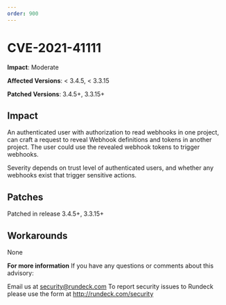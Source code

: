 ```yaml
---
order: 900
---
```


# CVE-2021-41111

**Impact**: Moderate

**Affected Versions**: < 3.4.5, < 3.3.15

**Patched Versions**: 3.4.5+, 3.3.15+

## Impact
An authenticated user with authorization to read webhooks in one project, can craft a request to reveal Webhook definitions and tokens in another project. The user could use the revealed webhook tokens to trigger webhooks.

Severity depends on trust level of authenticated users, and whether any webhooks exist that trigger sensitive actions.

## Patches
Patched in release 3.4.5+, 3.3.15+

## Workarounds
None

**For more information**
If you have any questions or comments about this advisory:

Email us at security@rundeck.com
To report security issues to Rundeck please use the form at http://rundeck.com/security
